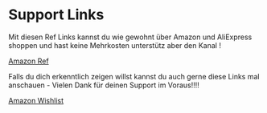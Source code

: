 # Support Links

Mit diesen Ref Links kannst du wie gewohnt über Amazon und AliExpress shoppen und hast keine Mehrkosten unterstütz aber den Kanal !

[Amazon Ref  ](https://amzn.to/3RIUtw4)



Falls du dich erkenntlich zeigen willst kannst du auch gerne diese Links mal anschauen - Vielen Dank für deinen Support im Voraus!!!!



[Amazon Wishlist](https://www.amazon.de/hz/wishlist/ls/99DAZJA1YR9M?ref\_=wl\_share)

